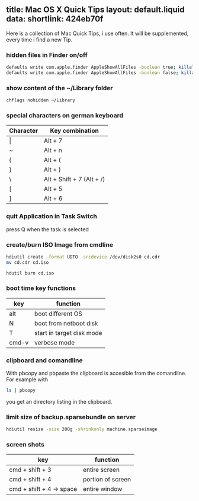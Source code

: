 title: Mac OS X Quick Tips
layout: default.liquid
data:
  shortlink: 424eb70f
---
Here is a collection of Mac Quick Tips, i use often. It will be supplemented, every
time i find a new Tip.

### hidden files in Finder on/off

```bash
defaults write com.apple.finder AppleShowAllFiles -boolean true; killall Finder
defaults write com.apple.finder AppleShowAllFiles -boolean false; killall Finder
```

### show content of the ~/Library folder

```bash
chflags nohidden ~/Library
```

### special characters on german keyboard

<table>
	<thead>
		<tr><th>Character</th><th>Key combination</th></tr>
	</thead>
	<tbody>
		<tr><td>&#x007c;</td><td>Alt + 7</td></tr>
		<tr><td>~</td><td>Alt + n</td></tr>
		<tr><td>{</td><td>Alt + (</td></tr>
		<tr><td>}</td><td>Alt + )</td></tr>
		<tr><td>&#x005c;</td><td>Alt + Shift + 7 (Alt + /)</td></tr>
		<tr><td>[</td><td>Alt + 5</td></tr>
		<tr><td>]</td><td>Alt + 6</td></tr>
	</tbody>
</table>

### quit Application in Task Switch
press Q when the task is selected

### create/burn ISO Image from cmdline

```bash
hdiutil create -format UDTO -srcdevice /dev/disk2s0 cd.cdr
mv cd.cdr cd.iso

hdutil burn cd.iso
```

### boot time key functions

<table>
	<thead>
		<tr><th>key</th><th>function</th></tr>
	</thead>
	<tbody>
		<tr><td>alt</td><td>boot different OS</td></tr>
		<tr><td>N</td><td>boot from netboot disk</td></tr>
		<tr><td>T</td><td>start in target disk mode</td></tr>
		<tr><td>cmd-v</td><td>verbose mode</td></tr>
	</tbody>
</table>

### clipboard and comandline

With pbcopy and pbpaste the clipboard is accesible from the comandline. For example with

```bash
ls | pbcopy
```

you get an directory listing in the clipboard.

### limit size of backup.sparsebundle on server

```bash
hdiutil resize -size 200g -shrinkonly machine.sparseimage
```

### screen shots

<table>
	<thead>
		<tr><th>key</th><th>function</th></tr>
	</thead>
	<tbody>
		<tr><td>cmd + shift + 3</td><td>entire screen</td></tr>
		<tr><td>cmd + shift + 4</td><td>portion of screen</td></tr>
		<tr><td>cmd + shift + 4 &#8594; space</td><td>entire window</td></tr>
	</tbody>
</table>
